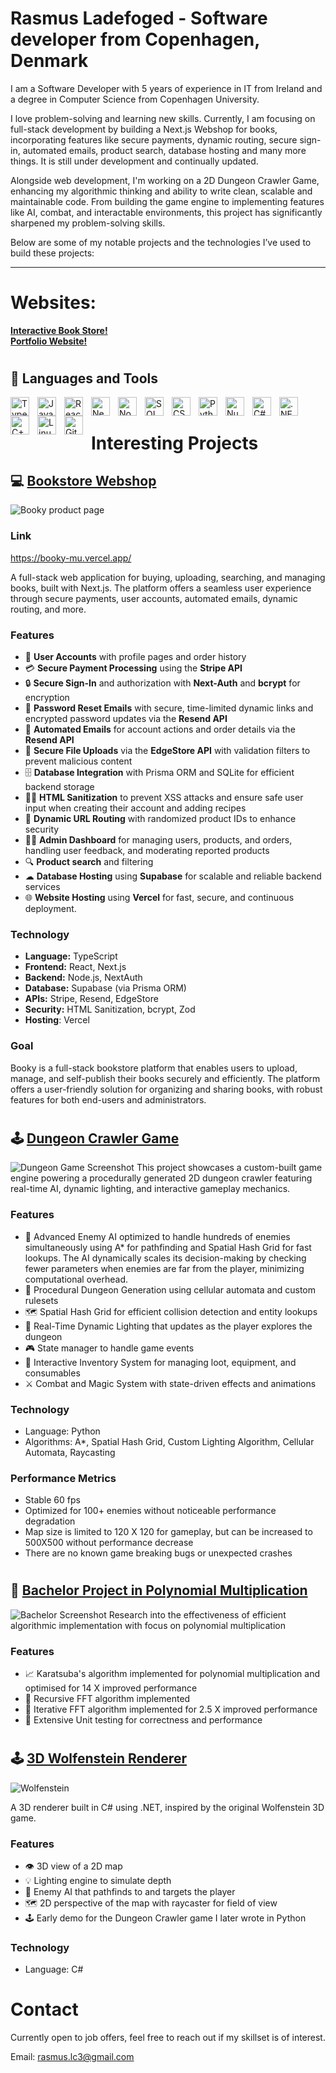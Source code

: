 # Rasmus Ladefoged - Software developer from Copenhagen, Denmark

I am a Software Developer with 5 years of experience in IT from Ireland and a degree in Computer Science from Copenhagen University.

I love problem-solving and learning new skills. Currently, I am focusing on full-stack development by building a Next.js Webshop for books, incorporating features like secure payments, dynamic routing, secure sign-in, automated emails, product search, database hosting and many more things. It is still under development and continually updated.

Alongside web development, I'm working on a 2D Dungeon Crawler Game, enhancing my algorithmic thinking and ability to write clean, scalable and maintainable code. From building the game engine to implementing features like AI, combat, and interactable environments, this project has significantly sharpened my problem-solving skills.

Below are some of my notable projects and the technologies I’ve used to build these projects:

---
# Websites:
**[Interactive Book Store!](https://booky-mu.vercel.app/)**  
**[Portfolio Website!](https://rasmuslc1.github.io/portfolio_website/#)**  

#
## 🧰 Languages and Tools

<img align="left" alt="TypeScript" width="30px" style="padding-right:10px;" src="https://cdn.jsdelivr.net/gh/devicons/devicon/icons/typescript/typescript-plain.svg" />
<img align="left" alt="JavaScript" width="30px" style="padding-right:10px;" src="https://cdn.jsdelivr.net/gh/devicons/devicon/icons/javascript/javascript-plain.svg" />
<img align="left" alt="React" width="30px" style="padding-right:10px;" src="https://cdn.jsdelivr.net/gh/devicons/devicon@latest/icons/react/react-original.svg" />
<img align="left" alt="Next.js" width="30px" style="padding-right:10px;" src="https://cdn.jsdelivr.net/gh/devicons/devicon@latest/icons/nextjs/nextjs-original.svg" />
<img align="left" alt="NodeJS" width="30px" style="padding-right:10px;" src="https://cdn.jsdelivr.net/gh/devicons/devicon/icons/nodejs/nodejs-original.svg" />
<img align="left" alt="SQL" width="30px" style="padding-right:10px;" src="https://cdn.jsdelivr.net/gh/devicons/devicon@latest/icons/azuresqldatabase/azuresqldatabase-original.svg" />
<img align="left" alt="CSS" width="30px" style="padding-right:10px;" src="https://cdn.jsdelivr.net/gh/devicons/devicon/icons/css3/css3-plain.svg" />
<img align="left" alt="Python" width="30px" style="padding-right:10px;" src="https://cdn.jsdelivr.net/gh/devicons/devicon/icons/python/python-plain.svg" />
<img align="left" alt="Numpy" width="30px" style="padding-right:10px;" src="https://cdn.jsdelivr.net/gh/devicons/devicon@latest/icons/numpy/numpy-original.svg" />
<img align="left" alt="C#" width="30px" style="padding-right:10px;" src="https://cdn.jsdelivr.net/gh/devicons/devicon@latest/icons/csharp/csharp-original.svg" />
<img align="left" alt=".NET" width="30px" style="padding-right:10px;" src="https://cdn.jsdelivr.net/gh/devicons/devicon@latest/icons/dotnetcore/dotnetcore-original.svg" />
<img align="left" alt="C++" width="30px" style="padding-right:10px;" src="https://cdn.jsdelivr.net/gh/devicons/devicon@latest/icons/cplusplus/cplusplus-original.svg" />
<img align="left" alt="Linux" width="30px" style="padding-right:10px;" src="https://cdn.jsdelivr.net/gh/devicons/devicon/icons/linux/linux-original.svg" />
<img align="left" alt="Github" width="30px" style="padding-right:10px;" src="https://cdn.jsdelivr.net/gh/devicons/devicon@latest/icons/github/github-original.svg" />
<br />

#

# Interesting Projects

## 💻 **[Bookstore Webshop](https://github.com/RasmusLC1/Booky)**  
![Booky product page](data/bookstore.png)

### Link
https://booky-mu.vercel.app/

A full-stack web application for buying, uploading, searching, and managing books, built with Next.js. The platform offers a seamless user experience through secure payments, user accounts, automated emails, dynamic routing, and more.

### Features
- 👤 **User Accounts** with profile pages and order history
- 💳 **Secure Payment Processing** using the **Stripe API**
- 🔒 **Secure Sign-In** and authorization with **Next-Auth** and **bcrypt** for encryption
- 🔐 **Password Reset Emails** with secure, time-limited dynamic links and encrypted password updates via the **Resend API**
- 📧 **Automated Emails** for account actions and order details via the **Resend API**
- 📂 **Secure File Uploads** via the **EdgeStore API** with validation filters to prevent malicious content
- 🗄️ **Database Integration** with Prisma ORM and SQLite for efficient backend storage
- 👩‍💻 **HTML Sanitization** to prevent XSS attacks and ensure safe user input when creating their account and adding recipes
- 🔗 **Dynamic URL Routing** with randomized product IDs to enhance security
- 👮‍♀️ **Admin Dashboard** for managing users, products, and orders, handling user feedback, and moderating reported products
- 🔍 **Product search** and filtering
- ☁ **Database Hosting** using **Supabase** for scalable and reliable backend services
- 🌐 **Website Hosting** using **Vercel** for fast, secure, and continuous deployment.


### Technology
- **Language:** TypeScript
- **Frontend:** React, Next.js
- **Backend:** Node.js, NextAuth
- **Database:** Supabase (via Prisma ORM)
- **APIs:** Stripe, Resend, EdgeStore
- **Security:** HTML Sanitization, bcrypt, Zod
- **Hosting**: Vercel

### Goal
Booky is a full-stack bookstore platform that enables users to upload, manage, and self-publish their books securely and efficiently. The platform offers a user-friendly solution for organizing and sharing books, with robust features for both end-users and administrators.
#

## 🕹 **[Dungeon Crawler Game](https://github.com/RasmusLC1/Dungeon-Crawler)**  
![Dungeon Game Screenshot](data/dungeongame.png)
This project showcases a custom-built game engine powering a procedurally generated 2D dungeon crawler featuring real-time AI, dynamic lighting, and interactive gameplay mechanics.

### Features
- 🧠 Advanced Enemy AI optimized to handle hundreds of enemies simultaneously using A* for pathfinding and Spatial Hash Grid for fast lookups. The AI dynamically scales its decision-making by checking fewer parameters when enemies are far from the player, minimizing computational overhead.
- 🏰 Procedural Dungeon Generation using cellular automata and custom rulesets
- 🗺️ Spatial Hash Grid for efficient collision detection and entity lookups
- 🌟 Real-Time Dynamic Lighting that updates as the player explores the dungeon
- 🎮 State manager to handle game events
- 🎒 Interactive Inventory System for managing loot, equipment, and consumables
- ⚔️ Combat and Magic System with state-driven effects and animations

### Technology
- Language: Python
- Algorithms: A*, Spatial Hash Grid, Custom Lighting Algorithm, Cellular Automata, Raycasting

### Performance Metrics
- Stable 60 fps
- Optimized for 100+ enemies without noticeable performance degradation
- Map size is limited to 120 X 120 for gameplay, but can be increased to 500X500 without performance decrease
- There are no known game breaking bugs or unexpected crashes
  
#

## 🧮 **[Bachelor Project in Polynomial Multiplication](https://github.com/RasmusLC1/Polynomial-Multiplication)**  
![Bachelor Screenshot](data/bachelor.png)
Research into the effectiveness of efficient algorithmic implementation with focus on polynomial multiplication

### Features
- 📈 Karatsuba's algorithm implemented for polynomial multiplication and optimised for 14 X improved performance
- 🔄 Recursive FFT algorithm implemented
- 🔁 Iterative FFT algorithm implemented for 2.5 X improved performance
- 🧪 Extensive Unit testing for correctness and performance

#

## 🕹 **[3D Wolfenstein Renderer](https://github.com/RasmusLC1/Wolfenstein-Renderer)**  
![Wolfenstein](data/wolfenstein.png)

A 3D renderer built in C# using .NET, inspired by the original Wolfenstein 3D game.

### Features
- 👁 3D view of a 2D map
- 💡 Lighting engine to simulate depth
- 🧠 Enemy AI that pathfinds to and targets the player
- 🗺️ 2D perspective of the map with raycaster for field of view
- 🕹 Early demo for the Dungeon Crawler game I later wrote in Python

### Technology
- Language: C#

# Contact
Currently open to job offers, feel free to reach out if my skillset is of interest.

Email: rasmus.lc3@gmail.com


